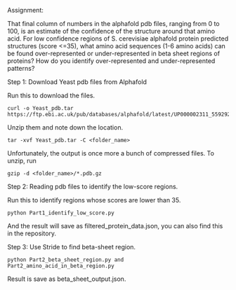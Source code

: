 Assignment:

That final column of numbers in the alphafold pdb files, ranging from 0 to 100, is an estimate of the confidence of the structure around that amino acid. For low confidence regions of S. cerevisiae alphafold protein predicted structures (score <=35), what amino acid sequences (1-6 amino acids) can be found over-represented or under-represented in beta sheet regions of proteins? How do you identify over-represented and under-represented patterns?

Step 1: Download Yeast pdb files from Alphafold

Run this to download the files.
```
curl -o Yeast_pdb.tar https://ftp.ebi.ac.uk/pub/databases/alphafold/latest/UP000002311_559292_YEAST_v4.tar
```
Unzip them and note down the location.
```
tar -xvf Yeast_pdb.tar -C <folder_name>
```
Unfortunately, the output is once more a bunch of compressed files. To unzip, run
```
gzip -d <folder_name>/*.pdb.gz
```

Step 2: Reading pdb files to identify the low-score regions.

Run this to identify regions whose scores are lower than 35.
```
python Part1_identify_low_score.py
```
And the result will save as filtered_protein_data.json, you can also find this in the repository.

Step 3: Use Stride to find beta-sheet region. 
```
python Part2_beta_sheet_region.py and Part2_amino_acid_in_beta_region.py
```
Result is save as beta_sheet_output.json.

